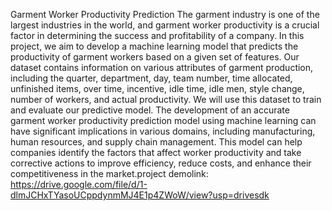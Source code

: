 Garment Worker Productivity Prediction The garment industry is one of the largest industries in the world, and garment worker productivity is a crucial factor in determining the success and profitability of a company. In this project, we aim to develop a machine learning model that predicts the productivity of garment workers based on a given set of features. Our dataset contains information on various attributes of garment production, including the quarter, department, day, team number, time allocated, unfinished items, over time, incentive, idle time, idle men, style change, number of workers, and actual productivity. We will use this dataset to train and evaluate our predictive model. The development of an accurate garment worker productivity prediction model using machine learning can have significant implications in various domains, including manufacturing, human resources, and supply chain management. This model can help companies identify the factors that affect worker productivity and take corrective actions to improve efficiency, reduce costs, and enhance their competitiveness in the market.project demolink: https://drive.google.com/file/d/1-dlmJCHxTYasoUCppdynmMJ4E1p4ZWoW/view?usp=drivesdk 
